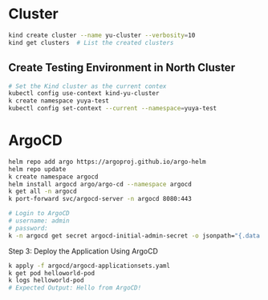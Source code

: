 # Cluster
```bash
kind create cluster --name yu-cluster --verbosity=10
kind get clusters  # List the created clusters
```

## Create Testing Environment in North Cluster

```bash
# Set the Kind cluster as the current contex
kubectl config use-context kind-yu-cluster
k create namespace yuya-test
kubectl config set-context --current --namespace=yuya-test
```
# ArgoCD 

```bash
helm repo add argo https://argoproj.github.io/argo-helm
helm repo update
k create namespace argocd
helm install argocd argo/argo-cd --namespace argocd
k get all -n argocd
k port-forward svc/argocd-server -n argocd 8080:443

# Login to ArgoCD 
# username: admin
# password:
k -n argocd get secret argocd-initial-admin-secret -o jsonpath="{.data.password}" | base64 -d
```

Step 3: Deploy the Application Using ArgoCD
```bash
k apply -f argocd/argocd-applicationsets.yaml
k get pod helloworld-pod
k logs helloworld-pod
# Expected Output: Hello from ArgoCD!
```